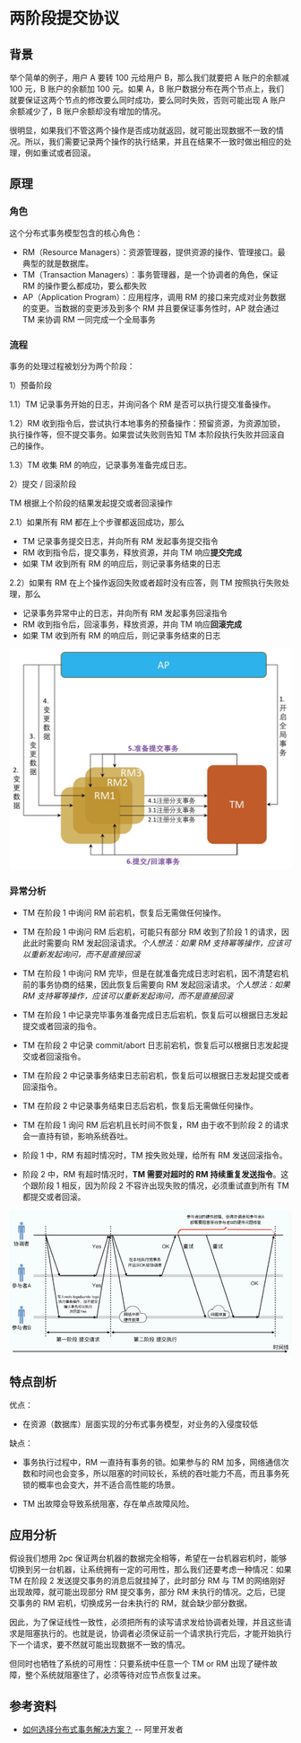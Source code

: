 # 两阶段提交协议

## 背景

举个简单的例子，用户 A 要转 100 元给用户 B，那么我们就要把 A 账户的余额减 100 元，B 账户的余额加 100 元。如果 A，B 账户数据分布在两个节点上，我们就要保证这两个节点的修改要么同时成功，要么同时失败，否则可能出现 A 账户余额减少了，B 账户余额却没有增加的情况。

很明显，如果我们不管这两个操作是否成功就返回，就可能出现数据不一致的情况。所以，我们需要记录两个操作的执行结果，并且在结果不一致时做出相应的处理，例如重试或者回滚。

## 原理

### 角色

这个分布式事务模型包含的核心角色：

- RM（Resource Managers）：资源管理器，提供资源的操作、管理接口。最典型的就是数据库。
- TM（Transaction Managers）：事务管理器，是一个协调者的角色，保证 RM 的操作要么都成功，要么都失败
- AP（Application Program）：应用程序，调用 RM 的接口来完成对业务数据的变更。当数据的变更涉及到多个 RM 并且要保证事务性时，AP 就会通过 TM 来协调 RM 一同完成一个全局事务

### 流程

事务的处理过程被划分为两个阶段：

1）预备阶段

1.1）TM 记录事务开始的日志，并询问各个 RM 是否可以执行提交准备操作。

1.2）RM 收到指令后，尝试执行本地事务的预备操作：预留资源，为资源加锁，执行操作等，但不提交事务。如果尝试失败则告知 TM 本阶段执行失败并回滚自己的操作。

1.3）TM 收集 RM 的响应，记录事务准备完成日志。

2）提交 / 回滚阶段

TM 根据上个阶段的结果发起提交或者回滚操作

2.1）如果所有 RM 都在上个步骤都返回成功，那么

- TM 记录事务提交日志，并向所有 RM 发起事务提交指令
- RM 收到指令后，提交事务，释放资源，并向 TM 响应**提交完成**
- 如果 TM 收到所有 RM 的响应后，则记录事务结束的日志

2.2）如果有 RM 在上个操作返回失败或者超时没有应答，则 TM 按照执行失败处理，那么

- 记录事务异常中止的日志，并向所有 RM 发起事务回滚指令
- RM 收到指令后，回滚事务，释放资源，并向 TM 响应**回滚完成**
- 如果 TM 收到所有 RM 的响应后，则记录事务结束的日志

![20220819002227](https://raw.githubusercontent.com/YanQiu0207/image/main/20220819002227.png)

### 异常分析

- TM 在阶段 1 中询问 RM 前宕机，恢复后无需做任何操作。

- TM 在阶段 1 中询问 RM 后宕机，可能只有部分 RM 收到了阶段 1 的请求，因此此时需要向 RM 发起回滚请求。*个人想法：如果 RM 支持幂等操作，应该可以重新发起询问，而不是直接回滚*

- TM 在阶段 1 中询问 RM 完毕，但是在就准备完成日志时宕机，因不清楚宕机前的事务协商的结果，因此恢复后需要向 RM 发起回滚请求。*个人想法：如果 RM 支持幂等操作，应该可以重新发起询问，而不是直接回滚*

- TM 在阶段 1 中记录完毕事务准备完成日志后宕机，恢复后可以根据日志发起提交或者回滚的指令。

- TM 在阶段 2 中记录 commit/abort 日志前宕机，恢复后可以根据日志发起提交或者回滚指令。

- TM 在阶段 2 中记录事务结束日志前宕机，恢复后可以根据日志发起提交或者回滚指令。

- TM 在阶段 2 中记录事务结束日志后宕机，恢复后无需做任何操作。

- TM 在阶段 1 询问 RM 后宕机且长时间不恢复，RM 由于收不到阶段 2 的请求会一直持有锁，影响系统吞吐。

- 阶段 1 中，RM 有超时情况时，TM 按失败处理，给所有 RM 发送回滚指令。

- 阶段 2 中，RM 有超时情况时，**TM 需要对超时的 RM 持续重复发送指令**。这个跟阶段 1 相反，因为阶段 2 不容许出现失败的情况，必须重试直到所有 TM 都提交或者回滚。

![1661011180413](https://raw.githubusercontent.com/YanQiu0207/image/main/1661011180413.png)

## 特点剖析

优点：

- 在资源（数据库）层面实现的分布式事务模型，对业务的入侵度较低

缺点：

- 事务执行过程中，RM 一直持有事务的锁。如果参与的 RM 加多，网络通信次数和时间也会变多，所以阻塞的时间较长，系统的吞吐能力不高，而且事务死锁的概率也会变大，并不适合高性能的场景。

- TM 出故障会导致系统阻塞，存在单点故障风险。

## 应用分析

假设我们想用 2pc 保证两台机器的数据完全相等，希望在一台机器宕机时，能够切换到另一台机器，让系统拥有一定的可用性，那么我们还要考虑一种情况：如果 TM 在阶段 2 发送提交事务的消息后就挂掉了，此时部分 RM 与 TM 的网络刚好出现故障，就可能出现部分 RM 提交事务，部分 RM 未执行的情况。之后，已提交事务的 RM 宕机，切换成另一台未执行的 RM，就会缺少部分数据。

因此，为了保证线性一致性，必须把所有的读写请求发给协调者处理，并且这些请求是阻塞执行的。也就是说，协调者必须保证前一个请求执行完后，才能开始执行下一个请求，要不然就可能出现数据不一致的情况。

但同时也牺牲了系统的可用性：只要系统中任意一个 TM or RM 出现了硬件故障，整个系统就阻塞住了，必须等待对应节点恢复过来。

## 参考资料

- [如何选择分布式事务解决方案？](https://mp.weixin.qq.com/s/2AL3uJ5BG2X3Y2Vxg0XqnQ) -- 阿里开发者
